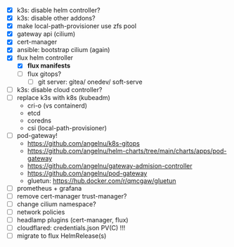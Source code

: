 - [x] k3s: disable helm controller?
- [x] k3s: disable other addons?
- [x] make local-path-provisioner use zfs pool
- [x] gateway api (cilium)
- [x] cert-manager
- [x] ansible: bootstrap cilium (again)
- [x] flux helm controller
    - [x] **flux manifests**
    - [ ] flux gitops?
        - [ ] git server: gitea/ onedev/ soft-serve
- [ ] k3s: disable cloud controller?
- [ ] replace k3s with k8s (kubeadm)
    - cri-o (vs containerd)
    - etcd
    - coredns
    - csi (local-path-provisioner)
- [ ] pod-gateway!
    - https://github.com/angelnu/k8s-gitops
    - https://github.com/angelnu/helm-charts/tree/main/charts/apps/pod-gateway
    - https://github.com/angelnu/gateway-admision-controller
    - https://github.com/angelnu/pod-gateway
    - gluetun: https://hub.docker.com/r/qmcgaw/gluetun
- [ ] prometheus + grafana
- [ ] remove cert-manager trust-manager?
- [ ] change cilium namespace?
- [ ] network policies
- [ ] headlamp plugins (cert-manager, flux)
- [ ] cloudflared: credentials.json PV(C) !!!
- [ ] migrate to flux HelmRelease(s)